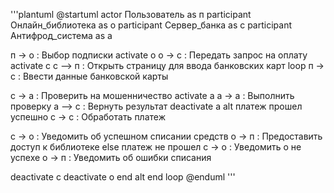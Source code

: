'''plantuml
@startuml
actor Пользователь as п
participant Онлайн_библиотека as о
participant Сервер_банка as с
participant Антифрод_система as а

п -> о : Выбор подписки 
activate о
о -> с : Передать запрос на оплату 
activate с
с --> п : Открыть страницу для ввода банковских карт 
loop
п -> с : Ввести данные банковской карты 


с -> а : Проверить на мошенничество
activate а
а -> а : Выполнить проверку
а --> с : Вернуть результат
deactivate а
alt платеж прошел успешно
с -> с : Обработать платеж

с -> о : Уведомить об успешном списании средств
о -> п : Предоставить доступ к библиотеке
else платеж не прошел 
с -> о : Уведомить о не успехе
о -> п : Уведомить об ошибки списания

deactivate с
deactivate о
end alt
end loop
@enduml
'''
